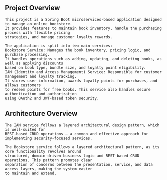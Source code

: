 ## Project Overview

    This project is a Spring Boot microservices-based application designed to manage an online bookstore.
    It provides features to maintain book inventory, handle the purchasing process with flexible pricing 
    strategies, and manage customer loyalty rewards.

    The application is split into two main services:
    Bookstore Service: Manages the book inventory, pricing logic, and purchase processing.
    It handles operations such as adding, updating, and deleting books, as well as applying discounts 
    based on book type, bundle size, and loyalty point eligibility.
    IAM (Identity and Access Management) Service: Responsible for customer management and loyalty tracking.
    It stores user information, awards loyalty points for purchases, and allows customers 
    to redeem points for free books. This service also handles secure authentication and authorization
    using OAuth2 and JWT-based token security.

## Architecture Overview

    The IAM service follows a layered architectural design pattern, which is well-suited for
    REST-based CRUD operations — a common and effective approach for implementing security-focused services.

    The Bookstore service follows a layered architectural pattern, as its core functionality revolves around 
    structured, domain-driven business logic and REST-based CRUD operations. This pattern promotes clear
    separation of concerns between the presentation, service, and data access layers, making the system easier
    to maintain and extend.

